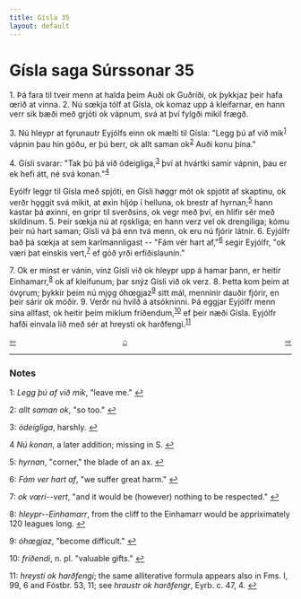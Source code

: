 ```yaml
---
title: Gísla 35
layout: default
---
```


# Gísla saga Súrssonar 35

1\. Þá fara til tveir menn at halda þeim Auði ok Guðríði, ok þykkjaz þeir hafa &oelig;rið at vinna. 2. Nú s&oelig;kja tólf at Gísla, ok komaz upp á kleifarnar, en hann verr sik bæði með grjóti ok vápnum, svá at því fylgði mikil frægð.

3\. Nú hleypr at f&#x1EB;runautr Eyjólfs einn ok mælti til Gísla: "Legg þú af við mik<sup id="a1">[1](#myfootnote1)</sup> vápnin þau hin góðu, er þú berr, ok allt saman ok<sup id="a2">[2](#myfootnote2)</sup> Auði konu þína."

4\. Gísli svarar: "Tak þú þá við ódeigliga,<sup id="a3">[3](#myfootnote3)</sup> því at hvártki samir vápnin, þau er ek hefi átt, né svá konan."<sup id="a4">[4](#myfootnote4)</sup>

Eyólfr leggr til Gísla með spjóti, en Gísli h&oslash;ggr mót ok spjótit af skaptinu, ok verðr h&#x1EB;ggit svá mikit, at &oslash;xin hljóp í helluna, ok brestr af hyrnan;<sup id="a5">[5](#myfootnote5)</sup> hann kastar þá &oslash;xinni, en grípr til sverðsins, ok vegr með því, en hlífir sér með skildinum. 5. Þeir s&oelig;kja nú at r&#x1EB;skliga; en hann verz vel ok drengiliga; kómu þeir nú hart saman; Gísli vá þá enn tvá menn, ok eru nú fjórir látnir. 6. Eyjólfr bað þá s&oelig;kja at sem karlmannligast -- "Fám vér hart af,"<sup id="a6">[6](#myfootnote6)</sup> segir Eyjólfr, "ok væri þat einskis vert,<sup id="a7">[7](#myfootnote7)</sup> ef góð yrði erfiðislaunin."

7\. Ok er minst er vánin, vinz Gísli við ok hleypr upp á hamar þann, er heitir Einhamarr,<sup id="a8">[8](#myfootnote8)</sup> ok af kleifunum; þar snýz Gísli við ok verz. 8. Þetta kom þeim at óv&#x1EB;rum; þykkir þeim nú mj&#x1EB;g óh&oelig;gjaz<sup id="a9">[9](#myfootnote9)</sup> sitt mál, menninir dauðir fjórir, en þeir sárir ok móðir. 9. Verðr nú hvílð á atsókninni. Þá eggjar Eyjólfr menn sína allfast, ok heitir þeim miklum fríðendum,<sup id="a10">[10](#myfootnote10)</sup> ef þeir næði Gísla. Eyjólfr hafði einvala lið með sér at hreysti ok harðfengi.<sup id="a11">[11](#myfootnote11)</sup>

<div style="float: left"><a href="http://rcblack.net/Gisla_saga/Gisla_34">⇦</a></div>
<div style="float: right"><a href="http://rcblack.net/Gisla_saga/Gisla_36">⇨</a></div>
<div style="margin: 0 auto; width: 100px;"><a href="http://rcblack.net/Gisla_saga/Gisla_home">&#8962;</a></div>

---

### Notes

<a name="myfootnote1" id="f1">1</a>:
 _Legg þú af við mik_, "leave me."
[↩](#a1)

<a name="myfootnote2" id="f2">2</a>:
 _allt saman ok_, "so too."
[↩](#a2)

<a name="myfootnote3" id="f3">3</a>:
 _ódeigliga_, harshly.
[↩](#a3)

<a name="myfootnote4" id="f4">4</a>
 _Nú konan_, a later addition; missing in S.
[↩](#a4)

<a name="myfootnote5" id="f5">5</a>:
 _hyrnan_, "corner," the blade of an ax.
[↩](#a5)

<a name="myfootnote6" id="f6">6</a>:
 _Fám ver hart af_, "we suffer great harm."
[↩](#a6)

<a name="myfootnote7" id="f7">7</a>:
 _ok v&oelig;ri--vert_, "and it would be (however) nothing to be respected."
[↩](#a7)

<a name="myfootnote8" id="f8">8</a>:
 _hleypr--Einhamarr_, from the cliff to the Einhamarr would be appriximately 120 leagues long.
[↩](#a8)

<a name="myfootnote9" id="f9">9</a>:
 _óh&oelig;gjaz_, "become difficult."
[↩](#a9)

<a name="myfootnote10" id="f10">10</a>:
 _fríðendi_, n. pl. "valuable gifts."
[↩](#a10)

<a name="myfootnote11" id="f11">11</a>:
 _hreysti ok harðfengi_; the same alliterative formula appears also in Fms. I, 99, 6 and Fóstbr. 53, 11; see _hraustr ok harðfengr_, Eyrb. c. 47, 4.
[↩](#a11)
